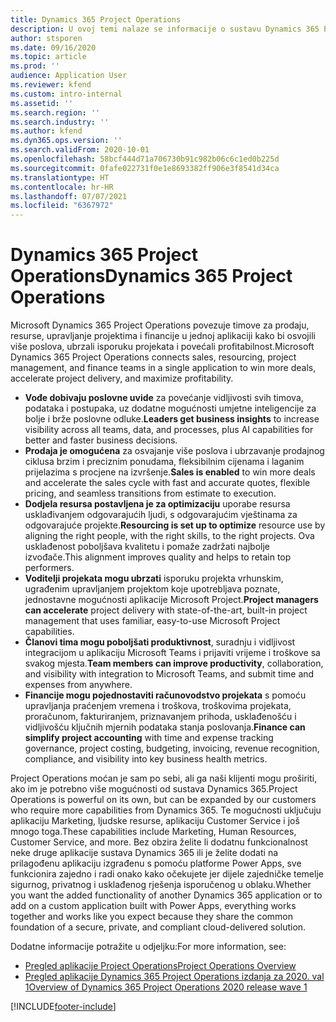 ```yaml
---
title: Dynamics 365 Project Operations
description: U ovoj temi nalaze se informacije o sustavu Dynamics 365 Project Operations.
author: stsporen
ms.date: 09/16/2020
ms.topic: article
ms.prod: ''
audience: Application User
ms.reviewer: kfend
ms.custom: intro-internal
ms.assetid: ''
ms.search.region: ''
ms.search.industry: ''
ms.author: kfend
ms.dyn365.ops.version: ''
ms.search.validFrom: 2020-10-01
ms.openlocfilehash: 58bcf444d71a706730b91c982b06c6c1ed0b225d
ms.sourcegitcommit: 0fafe022731f0e1e8693382ff906e3f8541d34ca
ms.translationtype: HT
ms.contentlocale: hr-HR
ms.lasthandoff: 07/07/2021
ms.locfileid: "6367972"
---
```

# <a name="dynamics-365-project-operations"></a><span data-ttu-id="24859-103">Dynamics 365 Project Operations</span><span class="sxs-lookup"><span data-stu-id="24859-103">Dynamics 365 Project Operations</span></span>

<span data-ttu-id="24859-104">Microsoft Dynamics 365 Project Operations povezuje timove za prodaju, resurse, upravljanje projektima i financije u jednoj aplikaciji kako bi osvojili više poslova, ubrzali isporuku projekata i povećali profitabilnost.</span><span class="sxs-lookup"><span data-stu-id="24859-104">Microsoft Dynamics 365 Project Operations connects sales, resourcing, project management, and finance teams in a single application to win more deals, accelerate project delivery, and maximize profitability.</span></span>

-   <span data-ttu-id="24859-105">**Vođe dobivaju poslovne uvide** za povećanje vidljivosti svih timova, podataka i postupaka, uz dodatne mogućnosti umjetne inteligencije za bolje i brže poslovne odluke.</span><span class="sxs-lookup"><span data-stu-id="24859-105">**Leaders get business insights** to increase visibility across all teams, data, and processes, plus AI capabilities for better and faster business decisions.</span></span>
-   <span data-ttu-id="24859-106">**Prodaja je omogućena** za osvajanje više poslova i ubrzavanje prodajnog ciklusa brzim i preciznim ponudama, fleksibilnim cijenama i laganim prijelazima s procjene na izvršenje.</span><span class="sxs-lookup"><span data-stu-id="24859-106">**Sales is enabled** to win more deals and accelerate the sales cycle with fast and accurate quotes, flexible pricing, and seamless transitions from estimate to execution.</span></span>
-   <span data-ttu-id="24859-107">**Dodjela resursa postavljena je za optimizaciju** uporabe resursa usklađivanjem odgovarajućih ljudi, s odgovarajućim vještinama za odgovarajuće projekte.</span><span class="sxs-lookup"><span data-stu-id="24859-107">**Resourcing is set up to optimize** resource use by aligning the right people, with the right skills, to the right projects.</span></span> <span data-ttu-id="24859-108">Ova usklađenost poboljšava kvalitetu i pomaže zadržati najbolje izvođače.</span><span class="sxs-lookup"><span data-stu-id="24859-108">This alignment improves quality and helps to retain top performers.</span></span>
-   <span data-ttu-id="24859-109">**Voditelji projekata mogu ubrzati** isporuku projekta vrhunskim, ugrađenim upravljanjem projektom koje upotrebljava poznate, jednostavne mogućnosti aplikacije Microsoft Project.</span><span class="sxs-lookup"><span data-stu-id="24859-109">**Project managers can accelerate** project delivery with state-of-the-art, built-in project management that uses familiar, easy-to-use Microsoft Project capabilities.</span></span>
-   <span data-ttu-id="24859-110">**Članovi tima mogu poboljšati produktivnost**, suradnju i vidljivost integracijom u aplikaciju Microsoft Teams i prijaviti vrijeme i troškove sa svakog mjesta.</span><span class="sxs-lookup"><span data-stu-id="24859-110">**Team members can improve productivity**, collaboration, and visibility with integration to Microsoft Teams, and submit time and expenses from anywhere.</span></span>
-   <span data-ttu-id="24859-111">**Financije mogu pojednostaviti računovodstvo projekata** s pomoću upravljanja praćenjem vremena i troškova, troškovima projekata, proračunom, fakturiranjem, priznavanjem prihoda, usklađenošću i vidljivošću ključnih mjernih podataka stanja poslovanja.</span><span class="sxs-lookup"><span data-stu-id="24859-111">**Finance can simplify project accounting** with time and expense tracking governance, project costing, budgeting, invoicing, revenue recognition, compliance, and visibility into key business health metrics.</span></span>

<span data-ttu-id="24859-112">Project Operations moćan je sam po sebi, ali ga naši klijenti mogu proširiti, ako im je potrebno više mogućnosti od sustava Dynamics 365.</span><span class="sxs-lookup"><span data-stu-id="24859-112">Project Operations is powerful on its own, but can be expanded by our customers who require more capabilities from Dynamics 365.</span></span> <span data-ttu-id="24859-113">Te mogućnosti uključuju aplikaciju Marketing, ljudske resurse, aplikaciju Customer Service i još mnogo toga.</span><span class="sxs-lookup"><span data-stu-id="24859-113">These capabilities include Marketing, Human Resources, Customer Service, and more.</span></span> <span data-ttu-id="24859-114">Bez obzira želite li dodatnu funkcionalnost neke druge aplikacije sustava Dynamics 365 ili je želite dodati na prilagođenu aplikaciju izgrađenu s pomoću platforme Power Apps, sve funkcionira zajedno i radi onako kako očekujete jer dijele zajedničke temelje sigurnog, privatnog i usklađenog rješenja isporučenog u oblaku.</span><span class="sxs-lookup"><span data-stu-id="24859-114">Whether you want the added functionality of another Dynamics 365 application or to add on a custom application built with Power Apps, everything works together and works like you expect because they share the common foundation of a secure, private, and compliant cloud-delivered solution.</span></span>

<span data-ttu-id="24859-115">Dodatne informacije potražite u odjeljku:</span><span class="sxs-lookup"><span data-stu-id="24859-115">For more information, see:</span></span>

- [<span data-ttu-id="24859-116">Pregled aplikacije Project Operations</span><span class="sxs-lookup"><span data-stu-id="24859-116">Project Operations Overview</span></span>](https://dynamics.microsoft.com/en-us/project-operations/overview/)
- [<span data-ttu-id="24859-117">Pregled aplikacije Dynamics 365 Project Operations izdanja za 2020. val 1</span><span class="sxs-lookup"><span data-stu-id="24859-117">Overview of Dynamics 365 Project Operations 2020 release wave 1</span></span>](/dynamics365-release-plan/2020wave1/dynamics365-project-operations/)



[!INCLUDE[footer-include](includes/footer-banner.md)]
